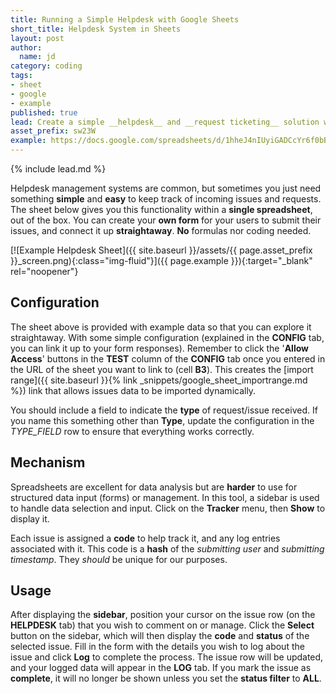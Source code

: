 ```yaml
---
title: Running a Simple Helpdesk with Google Sheets
short_title: Helpdesk System in Sheets
layout: post
author:
  name: jd
category: coding
tags:
- sheet
- google
- example
published: true
lead: Create a simple __helpdesk__ and __request ticketing__ solution with just forms and sheets.
asset_prefix: sw23W
example: https://docs.google.com/spreadsheets/d/1hheJ4nIUyiGADCcYr6f0bBRw6R362QwmMB4a5EMZVEo/copy
---
```

{% include lead.md %}

Helpdesk management systems are common, but sometimes you just need something __simple__ and __easy__ to keep track of incoming issues and requests. The sheet below gives you this functionality within a __single spreadsheet__, out of the box. You can create your __own form__ for your users to submit their issues, and connect it up __straightaway__. __No__ formulas nor coding needed.

[![Example Helpdesk Sheet]({{ site.baseurl }}/assets/{{ page.asset_prefix }}_screen.png){:class="img-fluid"}]({{ page.example }}){:target="_blank" rel="noopener"}

## Configuration

The sheet above is provided with example data so that you can explore it straightaway. With some simple configuration (explained in the __CONFIG__ tab, you can link it up to your form responses). Remember to click the '__Allow Access__' buttons in the __TEST__ column of the __CONFIG__ tab once you entered in the URL of the sheet you want to link to (cell __B3__). This creates the [import range]({{ site.baseurl }}{% link _snippets/google_sheet_importrange.md %}) link that allows issues data to be imported dynamically.

You should include a field to indicate the __type__ of request/issue received. If you name this something other than __Type__, update the configuration in the _TYPE_FIELD_ row to ensure that everything works correctly.

## Mechanism

Spreadsheets are excellent for data analysis but are __harder__ to use for structured data input (forms) or management. In this tool, a sidebar is used to handle data selection and input. Click on the __Tracker__ menu, then __Show__ to display it.

Each issue is assigned a __code__ to help track it, and any log entries associated with it. This code is a __hash__ of the _submitting user_ and _submitting timestamp_. They _should_ be unique for our purposes.

## Usage

After displaying the __sidebar__, position your cursor on the issue row (on the __HELPDESK__ tab) that you wish to comment on or manage. Click the __Select__ button on the sidebar, which will then display the __code__ and __status__ of the selected issue. Fill in the form with the details you wish to log about the issue and click __Log__ to complete the process. The issue row will be updated, and your logged data will appear in the __LOG__ tab. If you mark the issue as __complete__, it will no longer be shown unless you set the __status filter__ to __ALL__.